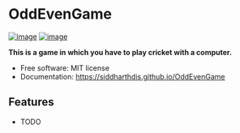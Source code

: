 # OddEvenGame


[![image](https://img.shields.io/pypi/v/OddEvenGame.svg)](https://pypi.python.org/pypi/OddEvenGame)
[![image](https://img.shields.io/conda/vn/conda-forge/OddEvenGame.svg)](https://anaconda.org/conda-forge/OddEvenGame)


**This is a game in which you have to play cricket with a computer.**


-   Free software: MIT license
-   Documentation: https://siddharthdis.github.io/OddEvenGame
    

## Features

-   TODO
